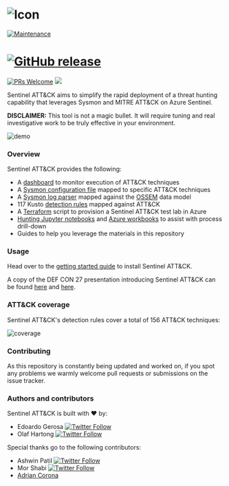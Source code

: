 ![Icon](https://github.com/netevert/sentinel-attack/blob/master/docs/logo.png)
=========

[![Maintenance](https://img.shields.io/maintenance/yes/2020.svg?style=flat-square)]()
# [![GitHub release](https://img.shields.io/github/release/sentinel-attack/pockint.svg?style=flat-square)](https://github.com/netevert/sentinel-attack/releases)
[![PRs Welcome](https://img.shields.io/badge/PRs-welcome-brightgreen.svg?style=flat-square)](http://makeapullrequest.com)
[![](https://img.shields.io/badge/2019-DEF%20CON%2027-blueviolet?style=flat-square)](https://cloud-village.org/#talks?olafedoardo)

Sentinel ATT&CK aims to simplify the rapid deployment of a threat hunting capability that leverages Sysmon and MITRE ATT&CK on Azure Sentinel.

**DISCLAIMER:** This tool is not a magic bullet. It will require tuning and real investigative work to be truly effective in your environment.

 ![demo](https://github.com/BlueTeamToolkit/sentinel-attack/blob/master/docs/demo.gif)

### Overview
 Sentinel ATT&CK provides the following:
 - A [dashboard](https://github.com/BlueTeamToolkit/sentinel-attack/blob/master/dashboards/attack_telemetry.json) to monitor execution of ATT&CK techniques 
 - A [Sysmon configuration file](https://github.com/BlueTeamToolkit/sentinel-attack/blob/master/sysmonconfig.xml) mapped to specific ATT&CK techniques  
 - A [Sysmon log parser](https://github.com/BlueTeamToolkit/sentinel-attack/blob/master/parsers/Sysmon-OSSEM.txt) mapped against the [OSSEM](https://github.com/Cyb3rWard0g/OSSEM) data model
 - 117 Kusto [detection rules](https://github.com/BlueTeamToolkit/sentinel-attack/tree/master/detections) mapped against ATT&CK
 - A [Terraform](https://www.terraform.io/) script to provision a Sentinel ATT&CK test lab in Azure
 - [Hunting Jupyter notebooks](https://github.com/BlueTeamToolkit/sentinel-attack/tree/master/hunting/notebooks) and [Azure workbooks](https://github.com/BlueTeamToolkit/sentinel-attack/tree/master/hunting/workbooks) to assist with process drill-down 
 - Guides to help you leverage the materials in this repository

### Usage
Head over to the [getting started guide](https://github.com/BlueTeamToolkit/sentinel-attack/tree/master/guides/getting-started.md) to install Sentinel ATT&CK.

A copy of the DEF CON 27 presentation introducing Sentinel ATT&CK can be found [here](https://cloud-village.org/#talks?olafedoardo) and [here](https://github.com/BlueTeamToolkit/sentinel-attack/tree/master/docs/DEFCON_attacking_the_sentinel.pdf).

### ATT&CK coverage

Sentinel ATT&CK's detection rules cover a total of 156 ATT&CK techniques:

![coverage](https://github.com/BlueTeamToolkit/sentinel-attack/blob/master/docs/sentinel_attack_coverage.JPG)

### Contributing
As this repository is constantly being updated and worked on, if you spot any problems we warmly welcome pull requests or submissions on the issue tracker.

### Authors and contributors
Sentinel ATT&CK is built with ❤ by:
- Edoardo Gerosa 
[![Twitter Follow](https://img.shields.io/twitter/follow/netevert.svg?style=social)](https://twitter.com/netevert)
- Olaf Hartong
[![Twitter Follow](https://img.shields.io/twitter/follow/olafhartong.svg?style=social)](https://twitter.com/olafhartong) 

Special thanks go to the following contributors:

- Ashwin Patil
[![Twitter Follow](https://img.shields.io/twitter/follow/ashwinpatil.svg?style=social)](https://twitter.com/ashwinpatil)
- Mor Shabi
[![Twitter Follow](https://img.shields.io/twitter/follow/Mor44574618.svg?style=social)](https://twitter.com/Mor44574618)
- [Adrian Corona](https://github.com/temores)